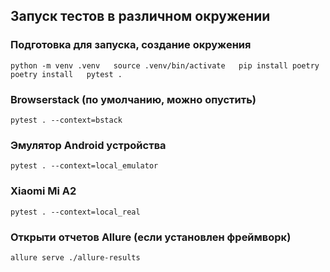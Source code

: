 ## Запуск тестов в различном окружении

### Подготовка для запуска, создание окружения
`python -m venv .venv  
 source .venv/bin/activate  
 pip install poetry  
 poetry install  
 pytest .`

### Browserstack (по умолчанию, можно опустить)
`pytest . --context=bstack`

### Эмулятор Android устройства
`pytest . --context=local_emulator`

### Xiaomi Mi A2
`pytest . --context=local_real`

### Открыти отчетов Allure (если установлен фреймворк)
`allure serve ./allure-results`